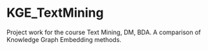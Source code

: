 # KGE_TextMining
Project work for the course Text Mining, DM, BDA. A comparison of Knowledge Graph Embedding methods.
